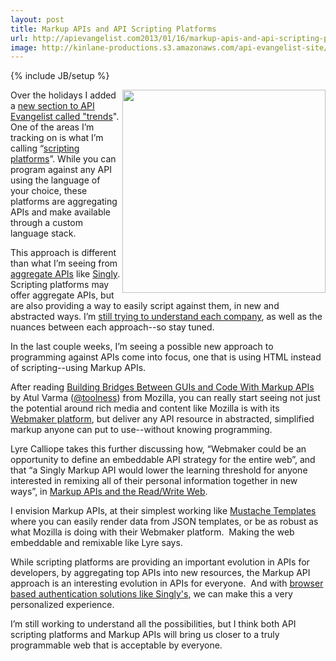 ```yaml
---
layout: post
title: Markup APIs and API Scripting Platforms
url: http://apievangelist.com2013/01/16/markup-apis-and-api-scripting-platforms/
image: http://kinlane-productions.s3.amazonaws.com/api-evangelist-site/blog/markup-api.png
---
```

{% include JB/setup %}
<p>
     <img src="https://s3.amazonaws.com/kinlane-productions/api-evangelist/scripting-platforms/markup-api.png"  width="325" align="right" />
</p>
<p>
     Over the holidays I added a <a title="new section to API Evangelist called trends" href="http://apievangelist.com/trends/">new section to API Evangelist called "trends</a>". One of the areas I’m tracking on is what I’m calling “<a href="/trends/scripting-platforms.php">scripting platforms</a>”. While you can program against any API using the language of your choice, these platforms are aggregating APIs and make available through a custom language stack.
</p>
<p>
     This approach is different than what I’m seeing from <a title="aggregate APIs" href="/trends/aggregation.php">aggregate APIs</a> like <a title="Singly" href="http://singly.com">Singly</a>. Scripting platforms may offer aggregate APIs, but are also providing a way to easily script against them, in new and abstracted ways. I’m <a href="/2012/12/19/taking-apis-to-next-level-with-api-scripting-platforms/">still trying to understand each company</a>, as well as the nuances between each approach--so stay tuned.
</p>
<p>
     In the last couple weeks, I’m seeing a possible new approach to programming against APIs come into focus, one that is using HTML instead of scripting--using Markup APIs.
</p>
<p>
     After reading <a title="Building Bridges Between GUIs and Code With Markup APIs" href="http://www.toolness.com/wp/2013/01/building-bridges-between-guis-and-code-with-markup-apis/">Building Bridges Between GUIs and Code With Markup APIs</a> by Atul Varma (<a href="https://twitter.com/toolness">@toolness</a>) from Mozilla, you can really start seeing not just the potential around rich media and content like Mozilla is with its <a href="https://webmaker.org/en-US/">Webmaker platform</a>, but deliver any API resource in abstracted, simplified markup anyone can put to use--without knowing programming.
</p>
<p>
     Lyre Calliope takes this further discussing how, “Webmaker could be an opportunity to define an embeddable API strategy for the entire web”, and that “a Singly Markup API would lower the learning threshold for anyone interested in remixing all of their personal information together in new ways”, in <a href="http://captaincalliope.net/2013/01/15/markup-apis-and-the-readwrite-web/">Markup APIs and the Read/Write Web</a>.
</p>
<p>
     I envision Markup APIs, at their simplest working like <a href="http://mustache.github.com/">Mustache Templates</a> where you can easily render data from JSON templates, or be as robust as what Mozilla is doing with their Webmaker platform.  Making the web embeddable and remixable like Lyre says. 
</p>
<p>
     While scripting platforms are providing an important evolution in APIs for developers, by aggregating top APIs into new resources, the Markup API approach is an interesting evolution in APIs for everyone.  And with <a href="https://singly.com/docs/data/authorizationBrowser-based-Client-Apps">browser based authentication solutions like Singly's</a>, we can make this a very personalized experience.
</p>
<p>
     I’m still working to understand all the possibilities, but I think both API scripting platforms and Markup APIs will bring us closer to a truly programmable web that is acceptable by everyone.
</p>
